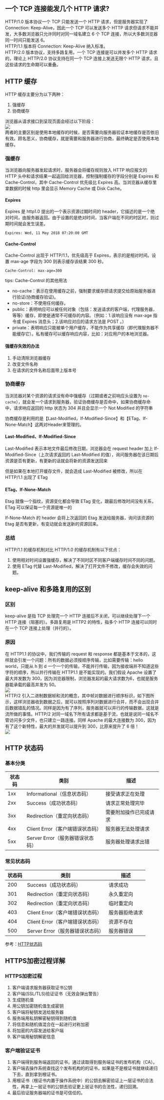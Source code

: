 ## 一个 TCP 连接能发几个 HTTP 请求?
HTTP/1.0 版本协议一个 TCP 只能发送一个 HTTP 请求，但是服务器实现了 Connection: Keep-Alive，因此一个 TCP 可以发送多个 HTTP 请求但请求不能并发，大多数浏览器只允许同时对同一域名建立 6 个 TCP 连接，所以大多数浏览器同一时间只能发送 6。  
HTTP/1.1 版本将 Connection: Keep-Alive 纳入标准。  
HTTP/2.0 版本协议，支持多路复用，一个 TCP 连接是可以并发多个 HTTP 请求的，理论上 HTTP/2.0 协议支持在同一个 TCP 连接上发送无限个 HTTP 请求，且这些请求的生命期可以重叠。  



## HTTP 缓存
HTTP 缓存主要分为以下两种：
1. 强缓存
2. 协商缓存  

浏览器从请求接口到呈现页面会经过以下阶段：  
![](./images/browser_cache.jpg)  
两者的主要区别是使用本地缓存的时候，是否需要向服务器验证本地缓存是否依旧有效。顾名思义，协商缓存，就是需要和服务器进行协商，最终确定是否使用本地缓存。
### 强缓存
当浏览器向服务器发起请求时，服务器会将缓存规则放入 HTTP 响应报文的 HTTP 头中和请求结果一起返回给浏览器，控制强制缓存的字段分别是 Expires 和 Cache-Control，其中 Cache-Control 优先级比 Expires 高。当浏览器从缓存里拿数据的时候 http 里会显示 Memory Cache 或 Disk Cache。
#### Expires
Expires 是 http1.0 提出的一个表示资源过期时间的 header，它描述的是一个绝对时间，由服务器返回。由于设置的是绝对时间，当客户端在不同的时区时，则过期时间就会发生误差。
```
Expires: Wed, 11 May 2018 07:20:00 GMT
```
#### Cache-Control
Cache-Control 出现于 HTTP/1.1，优先级高于 Expires，表示的是相对时间。设置 max-age 字段为 300 则表示缓存该结果 300 秒。
```
Cache-Control: max-age=300
```
tips: Cache-Control 的其他用法
+ no-cache：表示在使用缓存之前，强制要求缓存把请求提交给原始服务器进行验证(协商缓存验证)。
+ no-store：不使用任何缓存。
+ public：表明响应可以被任何对象（包括：发送请求的客户端，代理服务器，等等）缓存，即使是通常不可缓存的内容。（例如：1.该响应没有 max-age 指令或 Expires 消息头；2.该响应对应的请求方法是 POST 。）
+ private：表明响应只能被单个用户缓存，不能作为共享缓存（即代理服务器不能缓存它）。私有缓存可以缓存响应内容，比如：对应用户的本地浏览器。

#### 强缓存失效的办法
1. 手动清除浏览器缓存  
2. 改变文件名称  
3. 在请求的文件名称后面带上版本号  

### 协商缓存
当浏览器对某个资源的请求没有命中强缓存（过期或者之前响应头设置为 `no-cache`），就会发一个请求到服务器，验证协商缓存是否命中，如果协商缓存命中，请求响应返回的 http 状态为 304 并且会显示一个 Not Modified 的字符串

协商缓存是利用的是【Last-Modified，If-Modified-Since】和【ETag、If-None-Match】这两对Header来管理的。  

#### Last-Modified、If-Modified-Since
Last-Modified 表示本地文件最后修改日期，浏览器会在 request header 加上 If-Modified-Since（上次请求返回的 Last-Modified 的值），询问服务器在该日期后资源是否有更新，有更新的话就会将新的资源发送回来  

但是如果在本地打开缓存文件，就会造成 Last-Modified 被修改，所以在 HTTP/1.1 出现了 ETag

#### ETag、If-None-Match
Etag 就像一个指纹，资源变化都会导致 ETag 变化，跟最后修改时间没有关系，ETag 可以保证每一个资源是唯一的  

If-None-Match 的 header 会将上次返回的 Etag 发送给服务器，询问该资源的 Etag 是否有更新，有变动就会发送新的资源回来。

### 总结
HTTP/1.1 的缓存机制对比 HTTP/1.0 的缓存机制有以下优点：  
1. 使用相对时间设置强缓存，解决了不同时区不同客户端缓存时间不同的问题。
2. 使用 ETag 代替 Last-Modified，解决了打开文件不修改，缓存会失效的问题。



## keep-alive 和多路复用的区别
### 区别
keep-alive 是指 TCP 处理完一个 HTTP 连接后不关闭，可以继续处理下一个 HTTP 连接（阻塞的）。多路复用是 HTTP2 的特性，指多个 HTTP 连接可以同时在一个 TCP 连接上处理（并行的）。
### 原因
在 HTTP1.1 的协议中，我们传输的 request 和 response 都是基本于文本的，这样就会引发一个问题：所有的数据必须按顺序传输，比如需要传输：hello world，只能从 h 到 d 一个一个的传输，不能并行传输，因为接收端并不知道这些字符的顺序，所以并行传输在 HTTP1.1 是不能实现的。我们假设 Apache 设置了最大并发数为 300，因为浏览器限制，浏览器发起的最大请求数为6，也就是服务器能承载的最高并发为 50。  
![](./images/http_1.png)  
HTTP/2 引入二进制数据帧和流的概念，其中帧对数据进行顺序标识，如下图所示，这样浏览器收到数据之后，就可以按照序列对数据进行合并，而不会出现合并后数据错乱的情况。同样是因为有了序列，服务器就可以并行的传输数据，这就是流所做的事情。HTTP/2 对同一域名下所有请求都是基于流，也就是说同一域名不管访问多少文件，也只建立一路连接。同样 Apache 的最大连接数为 300，因为有了这个新特性，最大的并发就可以提升到 300，比原来提升了 6 倍！  
![](./images/http_2.png)  



## HTTP 状态码
### 基本分类
|状态码|类别|描述|
|-|-|-|
|1xx|Informational（信息状态码）|接受请求正在处理|
|2xx|Success（成功状态码）|请求正常处理完毕|
|3xx|Redirection（重定向状态码）|需要附加操作已完成请求|
|4xx|Client Error（客户端错误状态码）|服务器无法处理请求|
|5xx|Server Error（服务器错误状态码）|服务器处理请求出错|
### 常见状态码
|状态码|类别|描述|
|-|-|-|
|200|Success（成功状态码）|请求成功|
|301|Redirection（重定向状态码）|永久重定向|
|302|Redirection（重定向状态码）|临时重定向|
|403|Client Error（客户端错误状态码）|服务器拒绝请求|
|404|Client Error（客户端错误状态码）|资源不存在|
|500|Server Error（服务器错误状态码）|服务器错误|
参考：[HTTP状态码](https://developer.mozilla.org/zh-CN/docs/Web/HTTP/Status)



## HTTPS加密过程详解
### HTTPS加密过程
1. 客户端请求服务器获取证书公钥
2. 客户端(SSL/TLS)验证证书（无效会弹出警告）
3. 生成随机值
4. 用公钥加密随机值生成密钥
5. 客户端将秘钥发送给服务器
6. 服务端用私钥解密秘钥得到随机值
7. 将信息和随机值混合在一起进行对称加密
8. 将加密的内容发送给客户端
9. 客户端用秘钥解密信息

### 客户端验证证书
1. 客户端得到服务端返回的证书，通过读取得到服务端证书的发布机构（CA）。
2. 客户端去操作系统查找这个发布机构的的证书，如果是不是根证书就继续递归下去，直到拿到根证书。
3. 用根证书（根证书内置于操作系统中）的公钥去解密验证上一层证书的合法性，再拿上一层证书的公钥去验证更上层证书的合法性，递归回溯。
4. 最后验证服务器端的证书是可信任的。